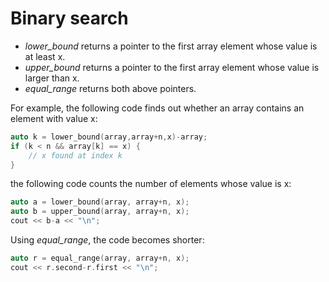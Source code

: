 # Binary search

- *lower_bound* returns a pointer to the first array element whose value is at least x.
- *upper_bound* returns a pointer to the first array element whose value is larger than x.
- *equal_range* returns both above pointers.

For example, the following code finds out whether an array contains an element with value x:

```cpp
auto k = lower_bound(array,array+n,x)-array;
if (k < n && array[k] == x) {
	// x found at index k
}
```

the following code counts the number of elements whose value is x:

```cpp
auto a = lower_bound(array, array+n, x);
auto b = upper_bound(array, array+n, x);
cout << b-a << "\n";
```

Using *equal_range*, the code becomes shorter:

```cpp
auto r = equal_range(array, array+n, x);
cout << r.second-r.first << "\n";
```